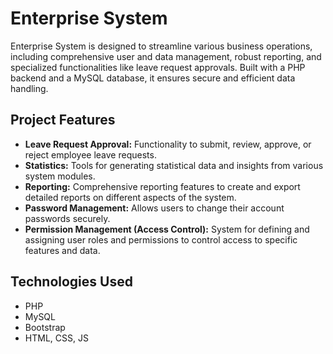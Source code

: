 # Enterprise System 

Enterprise System is designed to streamline various business operations, including comprehensive user and data management, robust reporting, and specialized functionalities like leave request approvals. Built with a PHP backend and a MySQL database, it ensures secure and efficient data handling.

## Project Features

* **Leave Request Approval:** Functionality to submit, review, approve, or reject employee leave requests.
* **Statistics:** Tools for generating statistical data and insights from various system modules.
* **Reporting:** Comprehensive reporting features to create and export detailed reports on different aspects of the system.
* **Password Management:** Allows users to change their account passwords securely.
* **Permission Management (Access Control):** System for defining and assigning user roles and permissions to control access to specific features and data.

## Technologies Used

* PHP
* MySQL
* Bootstrap
* HTML, CSS, JS
